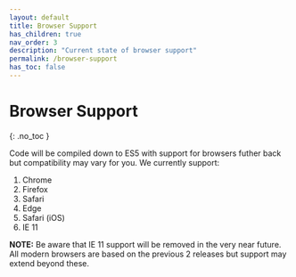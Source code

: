 ```yaml
---
layout: default
title: Browser Support
has_children: true
nav_order: 3
description: "Current state of browser support"
permalink: /browser-support
has_toc: false
---
```


# Browser Support
{: .no_toc }

Code will be compiled down to ES5 with support for browsers futher back but compatibility may vary for you. We currently support:

1. Chrome
2. Firefox
3. Safari
4. Edge
5. Safari (iOS)
6. IE 11

**NOTE:** Be aware that IE 11 support will be removed in the very near future. All modern browsers are based on the previous 2 releases but support may extend beyond these.
